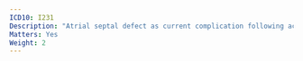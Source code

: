 ```yaml
---
ICD10: I231
Description: "Atrial septal defect as current complication following acute myocardial infarction"
Matters: Yes
Weight: 2
---
```

